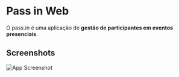 
# Pass in Web

O pass.in é uma aplicação de **gestão de participantes em eventos presenciais**.
## Screenshots

![App Screenshot](https://i.postimg.cc/ht87Xrjf/Pass-in-Community-Projeto.png)

